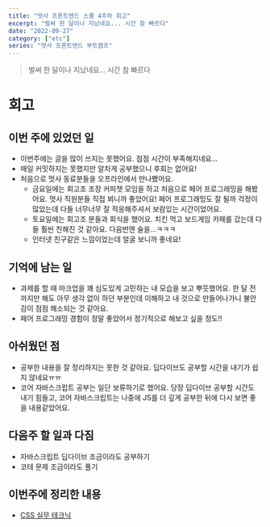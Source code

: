 ```yaml
---
title: "멋사 프론트엔드 스쿨 4주차 회고"
excerpt: "벌써 한 달이나 지났네요... 시간 참 빠르다"
date: "2022-09-27"
category: ["etc"]
series: "멋사 프론트엔드 부트캠프"
---
```


> 벌써 한 달이나 지났네요... 시간 참 빠르다

# 회고

## 이번 주에 있었던 일

- 이번주에는 글을 많이 쓰지는 못했어요. 점점 시간이 부족해지네요...
- 매일 커밋하지는 못했지만 알차게 공부했으니 후회는 없어요!
- 처음으로 멋사 동료분들을 오프라인에서 만나뵀어요.
  - 금요일에는 회고조 조장 커피챗 모임을 하고 처음으로 페어 프로그래밍을 해봤어요. 멋사 직원분들 직접 뵈니까 좋았어요! 페어 프로그래밍도 잘 될까 걱정이 많았는데 다들 너무너무 잘 적응해주셔서 보람있는 시간이었어요.
  - 토요일에는 회고조 분들과 회식을 했어요. 치킨 먹고 보드게임 카페를 갔는데 다들 훨씬 친해진 것 같아요. 다음번엔 술을...ㅋㅋㅋ
  - 인터넷 친구같은 느낌이었는데 얼굴 보니까 좋네요!

## 기억에 남는 일

- 과제를 할 때 마크업을 꽤 심도있게 고민하는 내 모습을 보고 뿌듯했어요. 한 달 전까지만 해도 아무 생각 없이 하던 부분인데 이해하고 내 것으로 만들어나가니 불안감이 점점 해소되는 것 같아요.
- 페어 프로그래밍 경험이 정말 좋았어서 정기적으로 해보고 싶을 정도!!

## 아쉬웠던 점

- 공부한 내용을 잘 정리하지는 못한 것 같아요. 딥다이브도 공부할 시간을 내기가 쉽지 않네요ㅠㅠ
- 코어 자바스크립트 공부는 일단 보류하기로 했어요. 당장 딥다이브 공부할 시간도 내기 힘들고, 코어 자바스크립트는 나중에 JS를 더 깊게 공부한 뒤에 다시 보면 좋을 내용같았어요.

## 다음주 할 일과 다짐

- 자바스크립트 딥다이브 조금이라도 공부하기
- 코테 문제 조금이라도 풀기

## 이번주에 정리한 내용

- [CSS 실무 테크닉](https://custardcream.vercel.app/posts/CSS%20%EC%8B%A4%EB%AC%B4%20%ED%85%8C%ED%81%AC%EB%8B%89)
